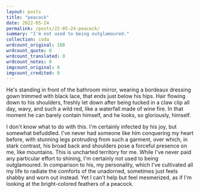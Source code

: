 ```yaml
---
layout: posts
title: "peacock"
date: 2022-05-24
permalink: /posts/22-05-24-peacock/
summary: "I'm not used to being outglamoured."
collection: coda
wrdcount_original: 188
wrdcount_quote: 0
wrdcount_translated: 0
wrdcount_notes: 0
imgcount_original: 0
imgcount_credited: 0
---
```

He's standing in front of the bathroom mirror, wearing a bordeaux dressing gown trimmed with black lace, that ends just below his hips. Hair flowing down to his shoulders, freshly let down after being tucked in a claw clip all day, wavy, and such a wild red, like a waterfall made of wine fire. In that moment he can barely contain himself, and he looks, so gloriously, himself.

I don't know what to do with this. I'm certainly infected by his joy, but somewhat befuddled. I've never had someone like him conquering my heart before, with stunning legs protruding from such a garment, over which, in stark contrast, his broad back and shoulders pose a forceful presence on me, like mountains. This is uncharted territory for me. While I've never paid any particular effort to shining, I'm certainly not used to being outglamoured. In comparison to his, my personality, which I've cultivated all my life to radiate the comforts of the unadorned, sometimes just feels shabby and worn out instead. Yet I can't help but feel mesmerized, as if I'm looking at the bright-colored feathers of a peacock.
